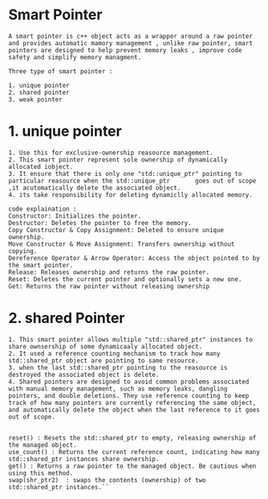# Smart Pointer

    A smart pointer is c++ object acts as a wrapper around a raw pointer and provides automatic mamory management , unlike raw pointer, smart pointers are designed to help prevent memory leaks , improve code safety and simplify memory managment. 

    Three type of smart pointer :
     
    1. unique pointer
    2. shared pointer
    3. weak pointer

#  1. unique pointer

    1. Use this for exclusive-ownership reasource management.
    2. This smart pointer represent sole ownership of dynamically allocated iobject.
    3. It ensure that there is only one "std::unique_ptr" pointing to particular reasource when the std::unique_ptr       goes out of scope ,it acutomatically delete the associated object.
    4. its take responsibility for deleting dynamiclly allocated memory.

    code explaination : 
    Constructor: Initializes the pointer.
    Destructor: Deletes the pointer to free the memory.
    Copy Constructor & Copy Assignment: Deleted to ensure unique ownership.
    Move Constructor & Move Assignment: Transfers ownership without copying.
    Dereference Operator & Arrow Operator: Access the object pointed to by the smart pointer.
    Release: Releases ownership and returns the raw pointer.
    Reset: Deletes the current pointer and optionally sets a new one.
    Get: Returns the raw pointer without releasing ownership

# 2. shared Pointer

    1. This smart pointer allows multiple "std::shared_ptr" instances to share ownsership of some dynamicaaly allocated object. 
    2. It used a reference counting mechanism to track how many std::shared_ptr object are pointing to same resource.
    3. when the last std::shared_ptr pointing to the reasource is destroyed the associated object is delete.
    4. Shared pointers are designed to avoid common problems associated with manual memory management, such as memory leaks, dangling pointers, and double deletions. They use reference counting to keep track of how many pointers are currently referencing the same object, and automatically delete the object when the last reference to it goes out of scope.

    
    reset()	: Resets the std::shared_ptr to empty, releasing ownership of the managed object.
    use_count()	: Returns the current reference count, indicating how many std::shared_ptr instances share ownership.
    get() :	Returns a raw pointer to the managed object. Be cautious when using this method.
    swap(shr_ptr2)	: swaps the contents (ownership) of two std::shared_ptr instances.``

